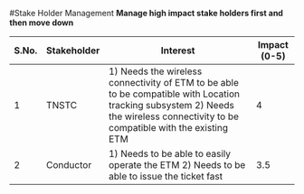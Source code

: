 #Stake Holder Management
**Manage high impact stake holders first and then move down**

| S.No. | Stakeholder | Interest | Impact (0-5) |
| --- | --- | --- | --- |
| 1 | TNSTC | 1) Needs the wireless connectivity of ETM to be able to be compatible with Location tracking subsystem 2) Needs the wireless connectivity to be compatible with the existing ETM | 4 | 
| 2 | Conductor | 1) Needs to be able to easily operate the ETM 2) Needs to be able to issue the ticket fast | 3.5 |

